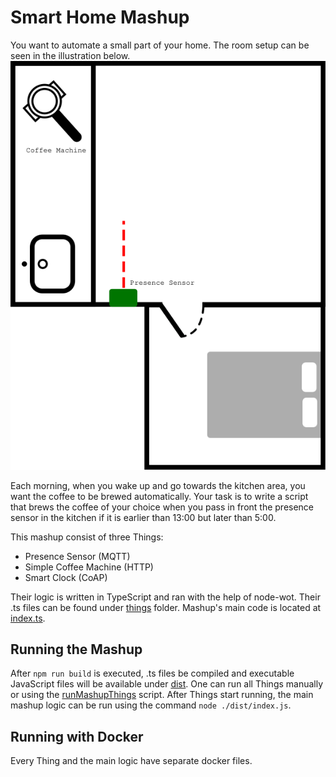 # Smart Home Mashup

You want to automate a small part of your home. The room setup can be seen in the illustration below.
![Quickstart Setup](./assets/quickstart-setup.svg)

Each morning, when you wake up and go towards the kitchen area, you want the coffee to be brewed automatically.
Your task is to write a script that brews the coffee of your choice when you pass in front the presence sensor in the kitchen if it is earlier than 13:00 but later than 5:00.

This mashup consist of three Things:

- Presence Sensor (MQTT)
- Simple Coffee Machine (HTTP)
- Smart Clock (CoAP)

Their logic is written in TypeScript and ran with the help of node-wot.
Their .ts files can be found under [things](./things/) folder.
Mashup's main code is located at [index.ts](./index.ts).

## Running the Mashup

After `npm run build` is executed, .ts files be compiled and executable JavaScript files will be available under [dist](./dist/).
One can run all Things manually or using the [runMashupThings](./runMashupThings.sh) script.
After Things start running, the main mashup logic can be run using the command `node ./dist/index.js`.

## Running with Docker

Every Thing and the main logic have separate docker files.
